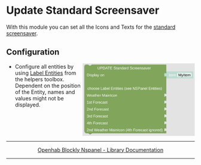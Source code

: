 # Update Standard Screensaver

With this module you can set all the Icons and Texts for the [standard screensaver](https://docs.nspanel.pky.eu/img/screensaver.png).

## Configuration

[<img src="img/blockLibrary_nspanel_screensaver_updateStandard.png" align="right" width="300">](img/blockLibrary_nspanel_screensaver_updateStandard.png)

- Configure all entities by using [Label Entities](blockLibrary_nspanel_entities_label.md) from the helpers toolbox. Dependent on the position of the Entity, names and values might not be displayed.

<br clear="right"/>

---

[<p style="text-align: center;">Openhab Blockly Nspanel - Library Documentation</p>](README.md)

---
